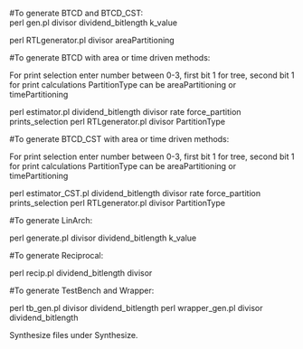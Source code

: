 #To generate BTCD and BTCD_CST:  
perl gen.pl divisor dividend_bitlength k_value

perl RTLgenerator.pl  divisor areaPartitioning
    
    
#To generate BTCD with area or time driven methods:

For print selection enter number between 0-3, first bit 1 for tree, second bit 1 for print calculations
PartitionType can be areaPartitioning or timePartitioning

perl estimator.pl dividend_bitlength divisor rate force_partition prints_selection
perl RTLgenerator.pl divisor PartitionType
 
 
#To generate BTCD_CST with area or time driven methods:

For print selection enter number between 0-3, first bit 1 for tree, second bit 1 for print calculations
PartitionType can be areaPartitioning or timePartitioning

perl estimator_CST.pl dividend_bitlength divisor rate force_partition prints_selection
perl RTLgenerator.pl divisor PartitionType
 
 
#To generate LinArch:
 
perl generate.pl divisor dividend_bitlength k_value
 
 
#To generate Reciprocal:
 
perl recip.pl dividend_bitlength divisor

#To generate TestBench and Wrapper:
 
perl tb_gen.pl divisor dividend_bitlength
perl wrapper_gen.pl divisor dividend_bitlength


Synthesize files under Synthesize.
